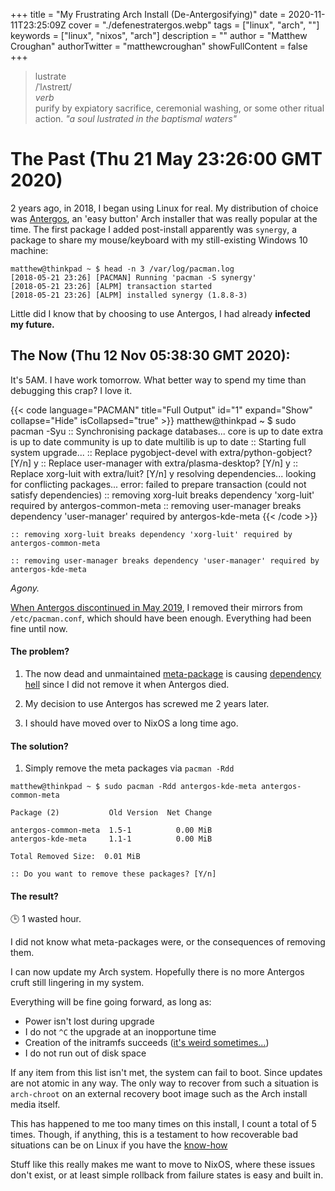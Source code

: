 +++
title = "My Frustrating Arch Install (De-Antergosifying)"
date = 2020-11-11T23:25:09Z
cover = "./defenestratergos.webp"
tags = ["linux", "arch", ""]
keywords = ["linux", "nixos", "arch"]
description = ""
author = "Matthew Croughan"
authorTwitter = "matthewcroughan"
showFullContent = false
+++

> lustrate  
/ˈlʌstreɪt/  
*verb*  
  purify by expiatory sacrifice, ceremonial washing, or some other ritual action.
  *"a soul lustrated in the baptismal waters"*

# The Past (Thu 21 May 23:26:00 GMT 2020)

2 years ago, in 2018, I began using Linux for real. My distribution of choice
was [Antergos](https://en.wikipedia.org/wiki/Antergos), an 'easy button' Arch
installer that was really popular at the time. The first package I added
post-install apparently was `synergy`, a package to share my mouse/keyboard with
my still-existing Windows 10 machine:


```
matthew@thinkpad ~ $ head -n 3 /var/log/pacman.log
[2018-05-21 23:26] [PACMAN] Running 'pacman -S synergy'
[2018-05-21 23:26] [ALPM] transaction started
[2018-05-21 23:26] [ALPM] installed synergy (1.8.8-3)
```

Little did I know that by choosing to use Antergos, I had already **infected my
future.**

## The Now (Thu 12 Nov 05:38:30 GMT 2020):

It's 5AM. I have work tomorrow. What better way to spend my time than debugging
this crap? I love it. 

{{< code language="PACMAN" title="Full Output" id="1" expand="Show" collapse="Hide" isCollapsed="true" >}}
matthew@thinkpad ~ $ sudo pacman -Syu
:: Synchronising package databases...
 core is up to date
 extra is up to date
 community is up to date
 multilib is up to date
:: Starting full system upgrade...
:: Replace pygobject-devel with extra/python-gobject? [Y/n] y
:: Replace user-manager with extra/plasma-desktop? [Y/n] y
:: Replace xorg-luit with extra/luit? [Y/n] y
resolving dependencies...
looking for conflicting packages...
error: failed to prepare transaction (could not satisfy dependencies)
:: removing xorg-luit breaks dependency 'xorg-luit' required by antergos-common-meta
:: removing user-manager breaks dependency 'user-manager' required by antergos-kde-meta
{{< /code >}}

`:: removing xorg-luit breaks dependency 'xorg-luit' required by antergos-common-meta`

`:: removing user-manager breaks dependency 'user-manager' required by antergos-kde-meta`

*Agony.*

[When Antergos discontinued in May
2019](https://itsfoss.com/antergos-linux-discontinued/), I removed their mirrors
from `/etc/pacman.conf`, which should have been enough. Everything had been fine
until now.

#### The problem?

1. The now dead and unmaintained
[meta-package](https://wiki.archlinux.org/index.php/Meta_package_and_package_group)
is causing [dependency hell](https://en.wikipedia.org/wiki/Dependency_hell) since
I did not remove it when Antergos died.

2. My decision to use Antergos has screwed me 2 years later.

3. I should have moved over to NixOS a long time ago.

#### The solution?

1. Simply remove the meta packages via `pacman -Rdd` 

```
matthew@thinkpad ~ $ sudo pacman -Rdd antergos-kde-meta antergos-common-meta

Package (2)           Old Version  Net Change

antergos-common-meta  1.5-1          0.00 MiB
antergos-kde-meta     1.1-1          0.00 MiB

Total Removed Size:  0.01 MiB

:: Do you want to remove these packages? [Y/n] 
```

#### The result?

🕒 1 wasted hour. 

I did not know what meta-packages were, or the consequences of removing them.

I can now update my Arch system. Hopefully there is no more Antergos cruft still
lingering in my system.

Everything will be fine going forward, as long as:

* Power isn't lost during upgrade
* I do not `^C` the upgrade at an inopportune time
* Creation of the initramfs succeeds ([it's weird
  sometimes...](https://bugs.archlinux.org/task/54918)) 
* I do not run out of disk space

If any item from this list isn't met, the system can fail to boot. Since updates
are not atomic in any way. The only way to recover from such a situation is
`arch-chroot` on an external recovery boot image such as the Arch install media
itself.

This has happened to me too many times on this install, I count a total of 5
times. Though, if anything, this is a testament to how recoverable bad
situations can be on Linux if you have the
[know-how](https://docstore.mik.ua/orelly/unix3/upt/ch14_03.htm)

Stuff like this really makes me want to move to NixOS, where these issues don't
exist, or at least simple rollback from failure states is easy and built in.
